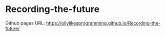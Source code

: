# Recording-the-future
Github pages URL: https://ollylikesprogramming.github.io/Recording-the-future/
